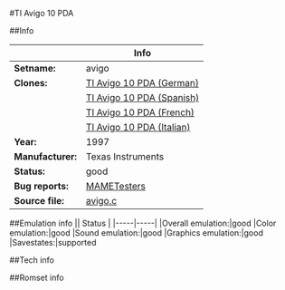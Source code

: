 #TI Avigo 10 PDA

##Info

||Info|
|-----|-----|
|**Setname:**|avigo
|**Clones:**|[TI Avigo 10 PDA (German)](avigo_de.md)
||[TI Avigo 10 PDA (Spanish)](avigo_es.md)
||[TI Avigo 10 PDA (French)](avigo_fr.md)
||[TI Avigo 10 PDA (Italian)](avigo_it.md)
|**Year:**|1997
|**Manufacturer:**|Texas Instruments
|**Status:**|good
|**Bug reports:**|[MAMETesters](http://mametesters.org/view_all_set.php?type=1&temporary=y&search=avigo.c)
|**Source file:**|[avigo.c](https://github.com/mamedev/mame/blob/master/src/mess/drivers/avigo.c)

##Emulation info
|| Status |
|-----|-----|
|Overall emulation:|good
|Color emulation:|good
|Sound emulation:|good
|Graphics emulation:|good
|Savestates:|supported

##Tech info

##Romset info

<!--- START OF EDITED COMMENT DO NOT TOUCH TEXT ABOVE-->
